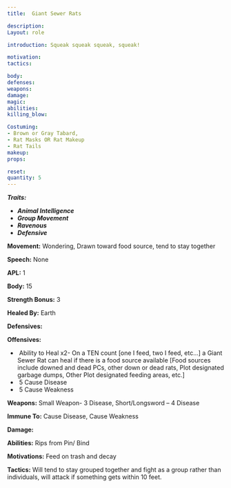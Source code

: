 ```yaml
---
title:  Giant Sewer Rats

description: 
Layout: role

introduction: Squeak squeak squeak, squeak!

motivation: 
tactics: 

body:
defenses: 
weapons: 
damage:
magic: 
abilities:
killing_blow: 

Costuming:
- Brown or Gray Tabard,  
- Rat Masks OR Rat Makeup
- Rat Tails
makeup:
props: 

reset: 
quantity: 5
---
```



***Traits:***

- ***Animal Intelligence***
- ***Group Movement***
- ***Ravenous***
- ***Defensive***

**Movement:** Wondering, Drawn toward food source, tend to stay together

**Speech:** None

**APL:** 1

**Body:** 15

**Strength Bonus:** 3

**Healed By:** Earth

**Defensives:**

**Offensives:**

- ​	Ability to Heal x2- On a TEN count [one I feed, two I feed, etc...] a Giant Sewer Rat can heal if there is a food source available [Food sources include downed and dead PCs, other down or dead rats, Plot designated garbage dumps, Other Plot designated feeding areas, etc.]
- ​	5 Cause Disease
- ​	5 Cause Weakness



**Weapons:** Small Weapon- 3 Disease, Short/Longsword – 4 Disease

**Immune To:** Cause Disease, Cause Weakness

**Damage:**

**Abilities:** Rips from Pin/ Bind

**Motivations:** Feed on trash and decay

**Tactics:** Will tend to stay grouped together and fight as a group rather than individuals, will attack if something gets within 10 feet.